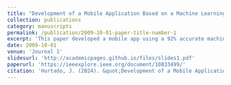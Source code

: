 ```yaml
---
title: "Development of a Mobile Application Based on a Machine Learning Model to Identify Potential Cases of Smartphone Addiction in School-Aged Adolescents"
collection: publications
category: manuscripts
permalink: /publication/2009-10-01-paper-title-number-1
excerpt: 'This paper developed a mobile app using a 92% accurate machine learning model (logistic regression) to detect smartphone addiction in adolescents. The app, based on a survey and demographic data, offers real-time results for parents and educators, enabling early intervention.'
date: 2009-10-01
venue: 'Journal 1'
slidesurl: 'http://academicpages.github.io/files/slides1.pdf'
paperurl: 'https://ieeexplore.ieee.org/document/10833499/'
citation: 'Hurtado, J. (2024). &quot;Development of a Mobile Application Based on a Machine Learning Model to Identify Potential Cases of Smartphone Addiction in School-Aged Adolescents.&quot; <i>IEEE</i>. 1(1).'
---
```

